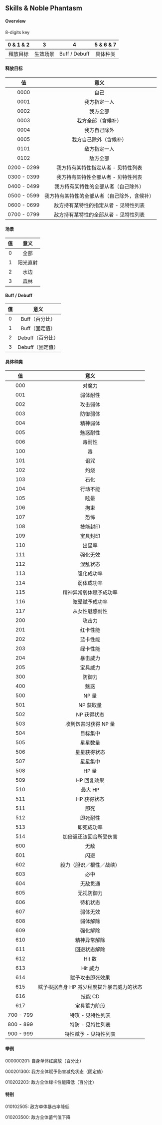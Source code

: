 ## Skills & Noble Phantasm

#### Overview
8-digits key

| 0 & 1 & 2 | 3 | 4 | 5 & 6 & 7 |
| :-------: | :--: |:-----------: | :----: |
| 释放目标   | 生效场景 | Buff / Debuff | 具体种类

#### 释放目标

| 值   | 意义 |
| :--: | :-: |
| 0000   | 自己 |
| 0001   | 我方指定一人 |
| 0002   | 我方全部 |
| 0003   | 我方全部（含候补）|
| 0004   | 我方自己除外 |
| 0005   | 我方自己除外（含候补）|
| 0101   | 敌方指定一人 |
| 0102   | 敌方全部 |
| 0200 - 0299 | 我方持有某特性指定从者 - 见特性列表 |
| 0300 - 0399 | 我方持有某特性全部从者 - 见特性列表 |
| 0400 - 0499 | 我方持有某特性的全部从者（自己除外）|
| 0500 - 0599 | 我方持有某特性的全部从者（自己除外，含候补）|
| 0600 - 0699 | 敌方持有某特性的指定从者 - 见特性列表 |
| 0700 - 0799 | 敌方持有某特性的全部从者 - 见特性列表 |


#### 场景

| 值   | 意义 |
| :--: | :-: |
| 0 | 全部 |
| 1 | 阳光直射 |
| 2 | 水边 |
| 3 | 森林 |


#### Buff / Debuff

| 值   | 意义 |
| :--: | :-: |
| 0 | Buff（百分比）|
| 1 | Buff（固定值） |
| 2 | Debuff（百分比） |
| 3 | Debuff（固定值） |

#### 具体种类
| 值  | 意义 |
| :-: | :-: |
| 000 | 对魔力 |
| 001 | 弱体耐性 |
| 002 | 攻击弱体 |
| 003 | 防御弱体 |
| 004 | 精神弱体 |
| 005 | 魅惑耐性 |
| 006 | 毒耐性 |
| 100 | 毒 |
| 101 | 诅咒 |
| 102 | 灼烧 |
| 103 | 石化 |
| 104 | 行动不能 |
| 105 | 眩晕 |
| 106 | 拘束 |
| 107 | 恐怖 |
| 108 | 技能封印 |
| 109 | 宝具封印 |
| 110 | 出星率 |
| 111 | 强化无效 |
| 112 | 混乱状态 |
| 113 | 强化成功率 |
| 114 | 弱体成功率 |
| 115 | 精神异常弱体赋予成功率 |
| 116 | 眩晕赋予成功率 |
| 117 | 从女性魅惑耐性 |
| 200 | 攻击力 |
| 201 | 红卡性能 |
| 202 | 蓝卡性能 |
| 203 | 绿卡性能 |
| 204 | 暴击威力 |
| 205 | 宝具威力 |
| 300 | 防御力 |
| 400 | 魅惑 |
| 500 | NP 量 |
| 501 | NP 获取量 |
| 502 | NP 获得状态 |
| 503 | 收到伤害时获得 NP 量 |
| 504 | 目标集中 |
| 505 | 星星数量 |
| 506 | 星星获得状态 |
| 507 | 星星集中 |
| 508 | HP 量 |
| 509 | HP 回复效果 |
| 510 | 最大 HP |
| 511 | HP 获得状态 |
| 511 | 即死 |
| 512 | 即死耐性 |
| 513 | 即死成功率 |
| 514 | 加倍返还该回合所受伤害 |
| 600 | 无敌 |
| 601 | 闪避 |
| 602 | 毅力（胆识／根性／战续） |
| 603 | 必中 |
| 604 | 无敌贯通 |
| 605 | 无视防御力 |
| 606 | 待机状态 |
| 607 | 弱体无效 |
| 608 | 弱体解除 |
| 609 | 强化解除 |
| 610 | 精神异常解除 |
| 611 | 回避状态解除 |
| 612 | Hit 数 |
| 613 | Hit 威力 |
| 614 | 赋予攻击即死效果 |
| 615 | 赋予根据自身 HP 减少程度提升暴击威力的状态 |
| 616 | 技能 CD |
| 617 | 宝具蓄力阶段 |
| 700 - 799 | 特攻 - 见特性列表 |
| 800 - 899 | 特防 - 见特性列表 |
| 900 - 999 | 特性赋予 - 见特性列表 |


#### 举例
000000201: 自身单体红魔放（百分比）

000201300: 我方全体赋予伤害减免状态（固定值）

010202203: 敌方全体绿卡性能降低（百分比）

#### 特别
010102505: 敌方单体暴击率降低

010203500: 敌方全体蓄气值下降
